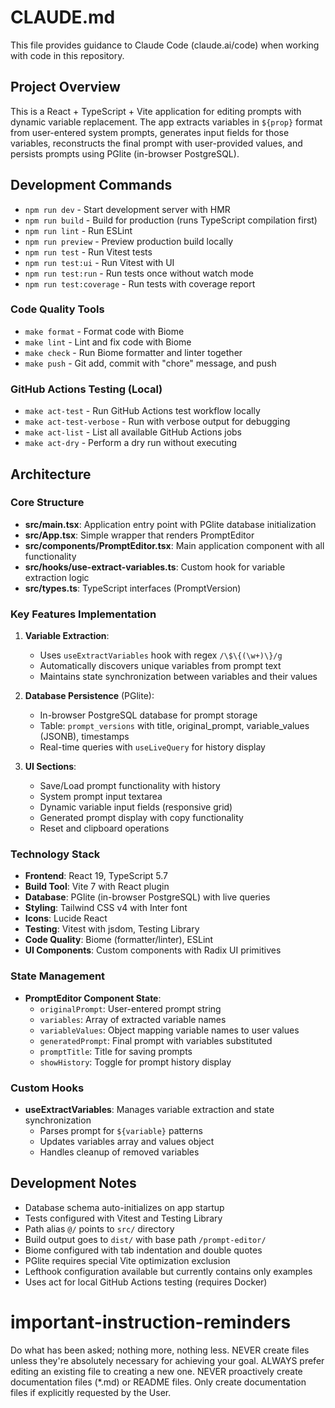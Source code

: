 # CLAUDE.md

This file provides guidance to Claude Code (claude.ai/code) when working with code in this repository.

## Project Overview

This is a React + TypeScript + Vite application for editing prompts with dynamic variable replacement. The app extracts variables in `${prop}` format from user-entered system prompts, generates input fields for those variables, reconstructs the final prompt with user-provided values, and persists prompts using PGlite (in-browser PostgreSQL).

## Development Commands

- `npm run dev` - Start development server with HMR
- `npm run build` - Build for production (runs TypeScript compilation first)
- `npm run lint` - Run ESLint
- `npm run preview` - Preview production build locally
- `npm run test` - Run Vitest tests
- `npm run test:ui` - Run Vitest with UI
- `npm run test:run` - Run tests once without watch mode
- `npm run test:coverage` - Run tests with coverage report

### Code Quality Tools
- `make format` - Format code with Biome
- `make lint` - Lint and fix code with Biome
- `make check` - Run Biome formatter and linter together
- `make push` - Git add, commit with "chore" message, and push

### GitHub Actions Testing (Local)
- `make act-test` - Run GitHub Actions test workflow locally
- `make act-test-verbose` - Run with verbose output for debugging
- `make act-list` - List all available GitHub Actions jobs
- `make act-dry` - Perform a dry run without executing

## Architecture

### Core Structure
- **src/main.tsx**: Application entry point with PGlite database initialization
- **src/App.tsx**: Simple wrapper that renders PromptEditor
- **src/components/PromptEditor.tsx**: Main application component with all functionality
- **src/hooks/use-extract-variables.ts**: Custom hook for variable extraction logic
- **src/types.ts**: TypeScript interfaces (PromptVersion)

### Key Features Implementation

1. **Variable Extraction**: 
   - Uses `useExtractVariables` hook with regex `/\$\{(\w+)\}/g`
   - Automatically discovers unique variables from prompt text
   - Maintains state synchronization between variables and their values

2. **Database Persistence** (PGlite):
   - In-browser PostgreSQL database for prompt storage
   - Table: `prompt_versions` with title, original_prompt, variable_values (JSONB), timestamps
   - Real-time queries with `useLiveQuery` for history display

3. **UI Sections**:
   - Save/Load prompt functionality with history
   - System prompt input textarea
   - Dynamic variable input fields (responsive grid)
   - Generated prompt display with copy functionality
   - Reset and clipboard operations

### Technology Stack
- **Frontend**: React 19, TypeScript 5.7
- **Build Tool**: Vite 7 with React plugin
- **Database**: PGlite (in-browser PostgreSQL) with live queries
- **Styling**: Tailwind CSS v4 with Inter font
- **Icons**: Lucide React
- **Testing**: Vitest with jsdom, Testing Library
- **Code Quality**: Biome (formatter/linter), ESLint
- **UI Components**: Custom components with Radix UI primitives

### State Management
- **PromptEditor Component State**:
  - `originalPrompt`: User-entered prompt string
  - `variables`: Array of extracted variable names
  - `variableValues`: Object mapping variable names to user values  
  - `generatedPrompt`: Final prompt with variables substituted
  - `promptTitle`: Title for saving prompts
  - `showHistory`: Toggle for prompt history display

### Custom Hooks
- **useExtractVariables**: Manages variable extraction and state synchronization
  - Parses prompt for `${variable}` patterns
  - Updates variables array and values object
  - Handles cleanup of removed variables

## Development Notes

- Database schema auto-initializes on app startup
- Tests configured with Vitest and Testing Library
- Path alias `@/` points to `src/` directory
- Build output goes to `dist/` with base path `/prompt-editor/`
- Biome configured with tab indentation and double quotes
- PGlite requires special Vite optimization exclusion
- Lefthook configuration available but currently contains only examples
- Uses act for local GitHub Actions testing (requires Docker)

# important-instruction-reminders
Do what has been asked; nothing more, nothing less.
NEVER create files unless they're absolutely necessary for achieving your goal.
ALWAYS prefer editing an existing file to creating a new one.
NEVER proactively create documentation files (*.md) or README files. Only create documentation files if explicitly requested by the User.
